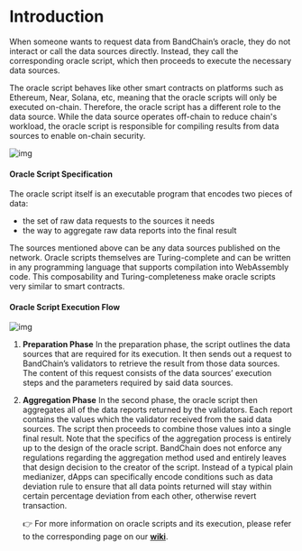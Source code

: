 <!--
order: 1
-->

# Introduction

When someone wants to request data from BandChain’s oracle, they do not interact or call the data sources directly. Instead, they call the corresponding oracle script, which then proceeds to execute the necessary data sources.

The oracle script behaves like other smart contracts on platforms such as Ethereum, Near, Solana, etc, meaning that the oracle scripts will only be executed on-chain. Therefore, the oracle script has a different role to the data source. While the data source operates off-chain to reduce chain's workload, the oracle script is responsible for compiling results from data sources to enable on-chain security.

![img](https://miro.medium.com/max/1400/1*UJSjoqOm60FBgin4JcXClw.png)

#### Oracle Script Specification

The oracle script itself is an executable program that encodes two pieces of data:

- the set of raw data requests to the sources it needs
- the way to aggregate raw data reports into the final result

The sources mentioned above can be any data sources published on the network. Oracle scripts themselves are Turing-complete and can be written in any programming language that supports compilation into WebAssembly code. This composability and Turing-completeness make oracle scripts very similar to smart contracts.

#### Oracle Script Execution Flow

![img](https://miro.medium.com/max/4800/1*GR7a6v9mXyDp_on4LFSdNg.png)

1. **Preparation Phase**
   In the preparation phase, the script outlines the data sources that are required for its execution. It then sends out a request to BandChain’s validators to retrieve the result from those data sources. The content of this request consists of the data sources’ execution steps and the parameters required by said data sources.
2. **Aggregation Phase**
   In the second phase, the oracle script then aggregates all of the data reports returned by the validators. Each report contains the values which the validator received from the said data sources. The script then proceeds to combine those values into a single final result.
   Note that the specifics of the aggregation process is entirely up to the design of the oracle script. BandChain does not enforce any regulations regarding the aggregation method used and entirely leaves that design decision to the creator of the script. Instead of a typical plain medianizer, dApps can specifically encode conditions such as data deviation rule to ensure that all data points returned will stay within certain percentage deviation from each other, otherwise revert transaction.

   👉 For more information on oracle scripts and its execution, please refer to the corresponding page on our [**wiki**](https://github.com/bandprotocol/bandchain/wiki/System-Overview#oracle-data-request).
